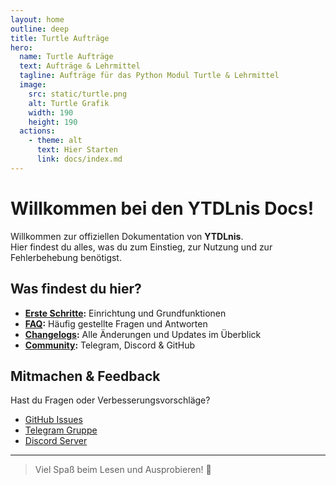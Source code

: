 ```yaml
---
layout: home
outline: deep
title: Turtle Aufträge
hero:
  name: Turtle Aufträge
  text: Aufträge & Lehrmittel
  tagline: Aufträge für das Python Modul Turtle & Lehrmittel
  image:
    src: static/turtle.png
    alt: Turtle Grafik
    width: 190
    height: 190
  actions:
    - theme: alt
      text: Hier Starten
      link: docs/index.md
---
```


# Willkommen bei den YTDLnis Docs!

Willkommen zur offiziellen Dokumentation von **YTDLnis**.  
Hier findest du alles, was du zum Einstieg, zur Nutzung und zur Fehlerbehebung benötigst.

## Was findest du hier?

- **[Erste Schritte](/guides/getting-started):** Einrichtung und Grundfunktionen
- **[FAQ](/guides/faq):** Häufig gestellte Fragen und Antworten
- **[Changelogs](/changelogs/):** Alle Änderungen und Updates im Überblick
- **[Community](/community/):** Telegram, Discord & GitHub

## Mitmachen & Feedback

Hast du Fragen oder Verbesserungsvorschläge?  
- [GitHub Issues](https://github.com/deniscerri/ytdlnis/issues)
- [Telegram Gruppe](https://t.me/ytdlnis)
- [Discord Server](https://discord.gg/WW3KYWxAPm)

---

> Viel Spaß beim Lesen und Ausprobieren! 🚀
